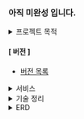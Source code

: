 ### 아직 미완성 입니다.

<details><summary>프로젝트 목적</summary>

  1. 스트리밍 서비스를 통해 대용량 트래픽을 경험
  2. Junit 을 이용한 능숙한 테스트 케이스 작성
  3. JPA 기술 숙달  

</details>

#### [ 버전 ]
- [버전 목록](https://github.com/ehaakdl/movie/wiki/%EB%B2%84%EC%A0%84)

<details><summary>서비스</summary>

  1. RED5 스트리밍 서버를 이용하여 스트리밍 서비스 구현 
  2. 게시글 서비스 와 연동하여 영화 시청에 대해 판매 가능
  3. 소셜 로그인 구현

</details>

<details><summary>기술 정리</summary>
  
##### 자료구조
- [퀵정렬과 메모리 참조 지역화](https://ehaakdl.tistory.com/65)
- [선택/삽입 정렬 구현및 비교](https://ehaakdl.tistory.com/28)


##### 네트워크
- [TCP 통신 과정](https://ehaakdl.tistory.com/63)

##### Rest Api
- [REST API 설계](https://ehaakdl.tistory.com/59)


##### was
- [Servlet](https://ehaakdl.tistory.com/62)

##### Spring
- [빈 생명 주기](https://ehaakdl.tistory.com/52)
- [의존관계 주입](https://ehaakdl.tistory.com/50)
- [수동 빈,자동 빈](https://ehaakdl.tistory.com/51)

##### JAVA
- [equals, hashcode 원리](https://ehaakdl.tistory.com/64)
- [Optional](https://ehaakdl.tistory.com/18)
##### 객체지향
- [의존관계 역전 원칙(DIP)](https://ehaakdl.tistory.com/41)
- [인터페이스 분리 원칙](https://ehaakdl.tistory.com/40)
- [리스코프 치환 원칙(LSP)](https://ehaakdl.tistory.com/39)
- [개방-폐쇄 원칙(OCP)](https://ehaakdl.tistory.com/38)
- [단일책임 원칙(SRP)](https://ehaakdl.tistory.com/37)

##### DB
- [정규화](https://ehaakdl.tistory.com/66)
- [트랜잭션](https://ehaakdl.tistory.com/26)
- [트랜잭션 격리성](https://ehaakdl.tistory.com/25)

##### JPA
- [영속/준영속 상태, 변경감지](https://ehaakdl.tistory.com/61)
- [연관관계 지연로딩하는 이유](https://ehaakdl.tistory.com/58)
- [양방향 관계에서 연관관계 주인은 누구인가?](https://ehaakdl.tistory.com/57)
  
</details>

<details><summary>ERD</summary>

  <img width="482" alt="image" src="https://user-images.githubusercontent.com/6407466/180637555-85a825e9-946d-4e06-89db-437ba8de1276.png">
</details>







